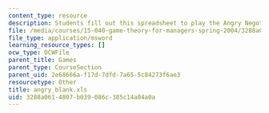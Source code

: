 ```yaml
---
content_type: resource
description: Students fill out this spreadsheet to play the Angry Negotiation Game.
file: /media/courses/15-040-game-theory-for-managers-spring-2004/3288a0614807b039086c385c14a04a0a_angry_blank.xls
file_type: application/msword
learning_resource_types: []
ocw_type: OCWFile
parent_title: Games
parent_type: CourseSection
parent_uid: 2e68666a-f17d-7dfd-7a65-5c84273f6ae3
resourcetype: Other
title: angry_blank.xls
uid: 3288a061-4807-b039-086c-385c14a04a0a
---
```


